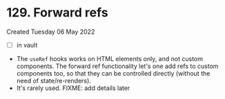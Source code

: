 # 129. Forward refs
Created Tuesday 06 May 2022
- [ ] in vault

- The `useRef` hooks works on HTML elements only, and not custom components.
The forward ref functionality let's one add refs to custom components too, so that they can be controlled directly (without the need of state/re-renders).
- It's rarely used.
FIXME: add details later